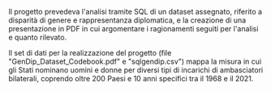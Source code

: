 Il progetto prevedeva l'analisi tramite SQL di un dataset assegnato, riferito a disparità di genere e rappresentanza diplomatica, e la creazione di una presentazione in PDF in cui argomentare i ragionamenti seguiti per l'analisi e quanto rilevato.

Il set di dati per la realizzazione del progetto (file "GenDip_Dataset_Codebook.pdf" e "sqlgendip.csv") mappa la misura in cui gli Stati nominano uomini e donne per diversi tipi di incarichi di ambasciatori bilaterali, coprendo oltre 200 Paesi e 10 anni specifici tra il 1968 e il 2021.
